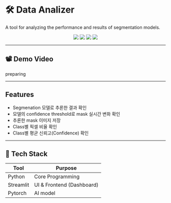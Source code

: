 # 🛠️ Data Analizer 

A tool for analyzing the performance and results of segmentation models.

<p align="center">
  <img src="https://img.shields.io/badge/Python-3776AB?style=flat&logo=python&logoColor=white"/>
  <img src="https://img.shields.io/badge/Streamlit-FF4B4B?style=flat&logo=streamlit&logoColor=white"/>
  <img src="https://img.shields.io/badge/Pandas-150458?style=flat&logo=pandas&logoColor=white"/>
  <img src="https://img.shields.io/badge/PyTorch-EE4C2C?style=flat&logo=pytorch&logoColor=white"/>
</p>

---

## 📽 Demo Video
preparing

---

## Features

- Segmenation 모델로 추론한 결과 확인
- 모델의 confidence threshold로 mask 실시간 변화 확인 
- 추론한 mask 이미지 저장  
- Class별 픽셀 비율 확인
- Class별 평균 신뢰고(Confidence) 확인

---

## 🧪 Tech Stack

| Tool       | Purpose               |
|------------|------------------------|
| Python     | Core Programming       |
| Streamlit  | UI & Frontend (Dashboard) |
| Pytorch    | AI model               |


